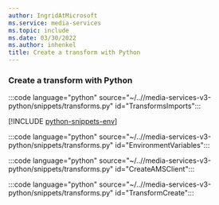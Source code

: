 ```yaml
---
author: IngridAtMicrosoft
ms.service: media-services
ms.topic: include
ms.date: 03/30/2022
ms.author: inhenkel
title: Create a transform with Python
---
```


### Create a transform with Python

:::code language="python" source="~/..//media-services-v3-python/snippets/transforms.py" id="TransformsImports":::

[!INCLUDE [python-snippets-env](python-snippets-env.md)]

:::code language="python" source="~/..//media-services-v3-python/snippets/transforms.py" id="EnvironmentVariables":::

:::code language="python" source="~/..//media-services-v3-python/snippets/transforms.py" id="CreateAMSClient":::

:::code language="python" source="~/..//media-services-v3-python/snippets/transforms.py" id="TransformCreate":::
